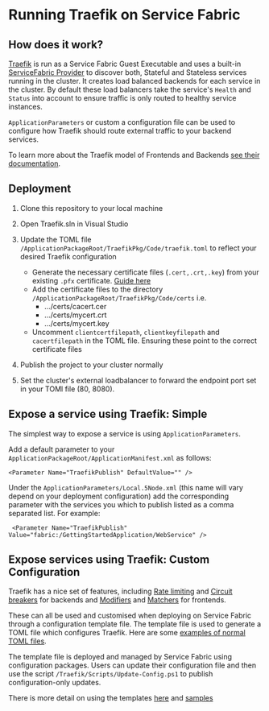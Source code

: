 # Running Traefik on Service Fabric

## How does it work?

[Traefik](https://traefik.io/) is run as a Service Fabric Guest Executable and uses a built-in [ServiceFabric Provider](https://github.com/containous/traefik/tree/master/provider) to discover both, Stateful and Stateless services running in the cluster. It  creates load balanced backends for each service in the cluster. By default these load balancers take the service's `Health` and `Status` into account to ensure traffic is only routed to healthy service instances.

`ApplicationParameters` or custom a configuration file can be used to configure how Traefik should route external traffic to your backend services.

To learn more about the Traefik model of Frontends and Backends [see their documentation](https://docs.traefik.io/basics/). 

## Deployment

1. Clone this repository to your local machine
2. Open Traefik.sln in Visual Studio
3. Update the TOML file `/ApplicationPackageRoot/TraefikPkg/Code/traefik.toml` to reflect your desired Traefik configuration
    
    - Generate the necessary certificate files (`.cert,.crt,.key`) from your existing `.pfx` certificate. [Guide here](https://gist.github.com/ericharth/8334664)
    - Add the certificate files to the directory `/ApplicationPackageRoot/TraefikPkg/Code/certs` i.e.
        - .../certs/cacert.cer
        - .../certs/mycert.crt
        - .../certs/mycert.key
    - Uncomment `clientcertfilepath`, `clientkeyfilepath` and `cacertfilepath` in the TOML file. Ensuring these point to the correct certificate files

4. Publish the project to your cluster normally
5. Set the cluster's external loadbalancer to forward the endpoint port set in your TOMl file (80, 8080). 

## Expose a service using Traefik: Simple

The simplest way to expose a service is using `ApplicationParameters`. 

Add a default parameter to your `ApplicationPackageRoot/ApplicationManifest.xml` as follows:

```
<Parameter Name="TraefikPublish" DefaultValue="" />
```

Under the `ApplicationParameters/Local.5Node.xml` (this name will vary depend on your deployment configuration) add the corresponding parameter with the services you which to publish listed as a comma separated list. For example:

```
 <Parameter Name="TraefikPublish" Value="fabric:/GettingStartedApplication/WebService" />
```

## Expose services using Traefik: Custom Configuration

Traefik has a nice set of features, including [Rate limiting](https://docs.traefik.io/basics/#backends) and [Circuit breakers](https://docs.traefik.io/basics/#backends) for backends and [Modifiers](https://docs.traefik.io/basics/#frontends) and [Matchers](https://docs.traefik.io/basics/#matchers) for frontends.

These can all be used and customised when deploying on Service Fabric through a configuration template file. The template file is used to generate a TOML file which configures Traefik. Here are some [examples of normal TOML files](https://docs.traefik.io/user-guide/examples/).

The template file is deployed and managed by Service Fabric using configuration packages. Users can update their configuration file and then use the script `/Traefik/Scripts/Update-Config.ps1` to publish configuration-only updates.

There is more detail on using the templates [here](Docs/CustomTemplates.MD) and [samples](Docs/SampleTemplates)


